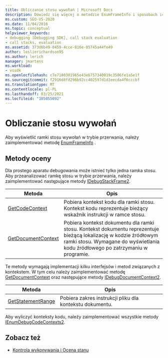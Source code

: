 ```yaml
---
title: Obliczanie stosu wywołań | Microsoft Docs
description: Dowiedz się więcej o metodzie EnumFrameInfo i sposobach ich implementacji, aby wyświetlić ramki stosu wywołań w trybie przerwania.
ms.custom: SEO-VS-2020
ms.date: 11/04/2016
ms.topic: conceptual
helpviewer_keywords:
- debugging [Debugging SDK], call stack evaluation
- call stacks, evaluation
ms.assetid: 373d6b49-0459-4cce-816e-05745a44fe49
author: leslierichardson95
ms.author: lerich
manager: jmartens
ms.workload:
- vssdk
ms.openlocfilehash: c7e7180301965e43e6757340019c3506fe1a5e1f
ms.sourcegitcommit: f2916d8fd296b92cc402597d1d1eecda4f6cccbf
ms.translationtype: MT
ms.contentlocale: pl-PL
ms.lasthandoff: 03/25/2021
ms.locfileid: "105055092"
---
```

# <a name="call-stack-evaluation"></a>Obliczanie stosu wywołań
Aby wyświetlić ramki stosu wywołań w trybie przerwania, należy zaimplementować metodę [EnumFrameInfo](../../extensibility/debugger/reference/idebugthread2-enumframeinfo.md) .

## <a name="methods-for-evaluation"></a>Metody oceny
 Dla prostego aparatu debugowania może istnieć tylko jedna ramka stosu. Aby przeanalizować ramkę stosu w trybie przerwania, należy zaimplementować następujące metody [IDebugStackFrame2](../../extensibility/debugger/reference/idebugstackframe2.md).

|Metoda|Opis|
|------------|-----------------|
|[GetCodeContext](../../extensibility/debugger/reference/idebugstackframe2-getcodecontext.md)|Pobiera kontekst kodu dla ramki stosu. Kontekst kodu reprezentuje bieżący wskaźnik instrukcji w ramce stosu.|
|[GetDocumentContext](../../extensibility/debugger/reference/idebugstackframe2-getdocumentcontext.md)|Pobiera kontekst dokumentu dla ramki stosu. Kontekst dokumentu reprezentuje bieżącą lokalizację w kodzie źródłowym ramki stosu. Wymagane do wyświetlania kodu źródłowego po zatrzymaniu w programie.|

 Te metody wymagają implementacji kilku interfejsów i metod związanych z kontekstem. W tym celu należy zaimplementować metodę [GetDocumentContext](../../extensibility/debugger/reference/idebugcodecontext2-getdocumentcontext.md) oraz następujące metody [IDebugDocumentContext2](../../extensibility/debugger/reference/idebugdocumentcontext2.md).

|Metoda|Opis|
|------------|-----------------|
|[GetStatementRange](../../extensibility/debugger/reference/idebugdocumentcontext2-getstatementrange.md)|Pobiera zakres instrukcji pliku dla kontekstu dokumentu.|

 Aby wyliczyć konteksty kodu, należy zaimplementować wszystkie metody [IEnumDebugCodeContexts2](../../extensibility/debugger/reference/ienumdebugcodecontexts2.md).

## <a name="see-also"></a>Zobacz też
- [Kontrola wykonywania i Ocena stanu](../../extensibility/debugger/execution-control-and-state-evaluation.md)
